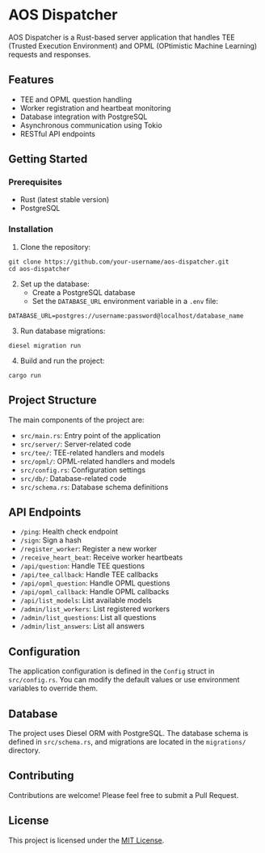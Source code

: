 # AOS Dispatcher

AOS Dispatcher is a Rust-based server application that handles TEE (Trusted Execution Environment) and OPML (OPtimistic Machine Learning) requests and responses.

## Features

- TEE and OPML question handling
- Worker registration and heartbeat monitoring
- Database integration with PostgreSQL
- Asynchronous communication using Tokio
- RESTful API endpoints

## Getting Started

### Prerequisites

- Rust (latest stable version)
- PostgreSQL

### Installation

1. Clone the repository:

```
git clone https://github.com/your-username/aos-dispatcher.git
cd aos-dispatcher
```

2. Set up the database:
   - Create a PostgreSQL database
   - Set the `DATABASE_URL` environment variable in a `.env` file:

```
DATABASE_URL=postgres://username:password@localhost/database_name
```

3. Run database migrations:

```
diesel migration run
```

4. Build and run the project:

```
cargo run
```

## Project Structure

The main components of the project are:

- `src/main.rs`: Entry point of the application
- `src/server/`: Server-related code
- `src/tee/`: TEE-related handlers and models
- `src/opml/`: OPML-related handlers and models
- `src/config.rs`: Configuration settings
- `src/db/`: Database-related code
- `src/schema.rs`: Database schema definitions

## API Endpoints

- `/ping`: Health check endpoint
- `/sign`: Sign a hash
- `/register_worker`: Register a new worker
- `/receive_heart_beat`: Receive worker heartbeats
- `/api/question`: Handle TEE questions
- `/api/tee_callback`: Handle TEE callbacks
- `/api/opml_question`: Handle OPML questions
- `/api/opml_callback`: Handle OPML callbacks
- `/api/list_models`: List available models
- `/admin/list_workers`: List registered workers
- `/admin/list_questions`: List all questions
- `/admin/list_answers`: List all answers

## Configuration

The application configuration is defined in the `Config` struct in `src/config.rs`. You can modify the default values or use environment variables to override them.

## Database

The project uses Diesel ORM with PostgreSQL. The database schema is defined in `src/schema.rs`, and migrations are located in the `migrations/` directory.

## Contributing

Contributions are welcome! Please feel free to submit a Pull Request.

## License

This project is licensed under the [MIT License](LICENSE).

